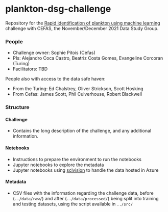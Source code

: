 # plankton-dsg-challenge

Repository for the [Rapid identification of plankton using machine learning](https://www.turing.ac.uk/events/data-study-group-november-2021) challenge with CEFAS, the November/December 2021 Data Study Group.

### People

- Challenge owner: Sophie Pitois (Cefas)
- PIs: Alejandro Coca Castro, Beatriz Costa Gomes, Evangeline Corcoran (Turing)
- Facilitators: TBD

People also with access to the data safe haven:
- From the Turing: Ed Chalstrey, Oliver Strickson, Scott Hosking
- From Cefas: James Scott, Phil Culverhouse, Robert Blackwell

### Structure 

#### Challenge
- Contains the long description of the challenge, and any additional information.

#### Notebooks
- Instructions to prepare the environment to run the notebooks
- Jupyter notebooks to explore the metadata
- Jupyter notebooks using [scivision](https://github.com/alan-turing-institute/scivision) to handle the data hosted in Azure

#### Metadata
- CSV files with the information regarding the challenge data, before (```../data/raw/```) and after (```../data/processed/```) being split into training and testing datasets, using the script available in ```../src/```
